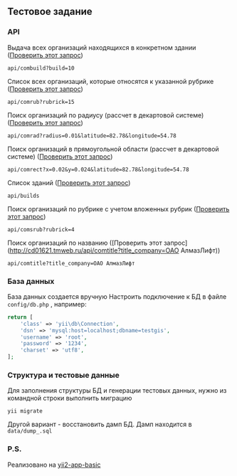 Тестовое задание
----------------

### API

Выдача всех организаций находящихся в конкретном здании ([Проверить этот запрос](http://cd01621.tmweb.ru/api/combuild?build=10))
~~~
api/combuild?build=10
~~~

Список всех организаций, которые относятся к указанной рубрике ([Проверить этот запрос](http://cd01621.tmweb.ru/api/comrub?rubrick=15))
~~~
api/comrub?rubrick=15
~~~

Поиск организаций по радиусу (рассчет в декартовой системе) ([Проверить этот запрос](http://cd01621.tmweb.ru/api/comrad?radius=0.01&latitude=82.78&longitude=54.78))
~~~
api/comrad?radius=0.01&latitude=82.78&longitude=54.78
~~~

Поиск организаций в прямоугольной области (рассчет в декартовой системе) ([Проверить этот запрос](http://cd01621.tmweb.ru/api/comrect?x=0.02&y=0.024&latitude=82.78&longitude=54.78))
~~~
api/comrect?x=0.02&y=0.024&latitude=82.78&longitude=54.78
~~~


Список зданий ([Проверить этот запрос](http://cd01621.tmweb.ru/api/builds))
~~~
api/builds
~~~

Поиск организаций по рубрике с учетом вложенных рубрик ([Проверить этот запрос](http://cd01621.tmweb.ru/api/comsrub?rubrick=4))
~~~
api/comsrub?rubrick=4
~~~

Поиск организаций по названию ([Проверить этот запрос](http://cd01621.tmweb.ru/api/comtitle?title_company=ОАО АлмазЛифт))
~~~
api/comtitle?title_company=ОАО АлмазЛифт
~~~


### База данных

База данных создается вручную
Настроить подключение к БД в файле `config/db.php` , например:

```php
return [
    'class' => 'yii\db\Connection',
    'dsn' => 'mysql:host=localhost;dbname=testgis',
    'username' => 'root',
    'password' => '1234',
    'charset' => 'utf8',
];
```

### Структура и тестовые данные

Для заполнения структуры БД и генерации тестовых данных, нужно 
из командной строки выполнить миграцию
~~~
yii migrate
~~~

Другой вариант - восстановить дамп БД. Дамп находится в `data/dump_.sql`

### P.S.

Реализовано на [yii2-app-basic](https://github.com/yiisoft/yii2-app-basic)